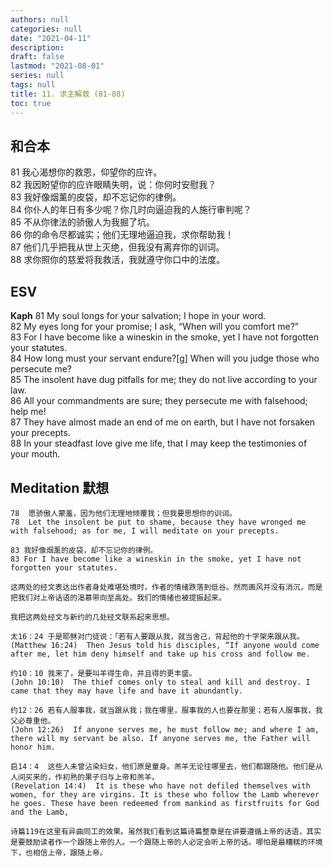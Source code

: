 ```yaml
---
authors: null
categories: null
date: "2021-04-11"
description: 
draft: false
lastmod: "2021-08-01"
series: null
tags: null
title: 11. 求主解救 (81-88)  
toc: true
---
```


## 和合本

81 我心渴想你的救恩，仰望你的应许。  
82 我因盼望你的应许眼睛失明，说：你何时安慰我？  
83 我好像烟薰的皮袋，却不忘记你的律例。  
84 你仆人的年日有多少呢？你几时向逼迫我的人施行审判呢？  
85 不从你律法的骄傲人为我掘了坑。  
86 你的命令尽都诚实；他们无理地逼迫我，求你帮助我！  
87 他们几乎把我从世上灭绝，但我没有离弃你的训词。  
88 求你照你的慈爱将我救活，我就遵守你口中的法度。  

## ESV
**Kaph**
81 My soul longs for your salvation; I hope in your word.  
82 My eyes long for your promise; I ask, “When will you comfort me?”  
83 For I have become like a wineskin in the smoke, yet I have not forgotten your statutes.  
84 How long must your servant endure?[g] When will you judge those who persecute me?  
85 The insolent have dug pitfalls for me; they do not live according to your law.  
86 All your commandments are sure; they persecute me with falsehood; help me!  
87 They have almost made an end of me on earth, but I have not forsaken your precepts.  
88 In your steadfast love give me life, that I may keep the testimonies of your mouth.  


## Meditation 默想

    78  愿骄傲人蒙羞，因为他们无理地倾覆我；但我要思想你的训词。   
    78  Let the insolent be put to shame, because they have wronged me with falsehood; as for me, I will meditate on your precepts.   

    83 我好像烟薰的皮袋，却不忘记你的律例。    
    83 For I have become like a wineskin in the smoke, yet I have not forgotten your statutes.    

    这两处的经文表达出作者身处难堪处境时，作者的情绪跌落到低谷。然而画风并没有消沉，而是把我们对上帝话语的渴慕带向至高处。我们的情绪也被提振起来。  

    我把这两处经文与新约的几处经文联系起来思想。  

    太16：24 于是耶稣对门徒说：「若有人要跟从我，就当舍己，背起他的十字架来跟从我。  
    (Matthew 16:24)  Then Jesus told his disciples, “If anyone would come after me, let him deny himself and take up his cross and follow me.  

    约10：10 我来了，是要叫羊得生命，并且得的更丰盛。   
    (John 10:10)  The thief comes only to steal and kill and destroy. I came that they may have life and have it abundantly.  

    约12：26 若有人服事我，就当跟从我；我在哪里，服事我的人也要在那里；若有人服事我，我父必尊重他。  
    (John 12:26)  If anyone serves me, he must follow me; and where I am, there will my servant be also. If anyone serves me, the Father will honor him.  

    启14：4  这些人未曾沾染妇女，他们原是童身。羔羊无论往哪里去，他们都跟随他。他们是从人间买来的，作初熟的果子归与上帝和羔羊。  
    (Revelation 14:4)  It is these who have not defiled themselves with women, for they are virgins. It is these who follow the Lamb wherever he goes. These have been redeemed from mankind as firstfruits for God and the Lamb,  

    诗篇119在这里有异曲同工的效果。虽然我们看到这篇诗篇整章是在讲要遵循上帝的话语，其实是要鼓励读者作一个跟随上帝的人。一个跟随上帝的人必定会听上帝的话。哪怕是最糟糕的环境下，也相信上帝，跟随上帝。  